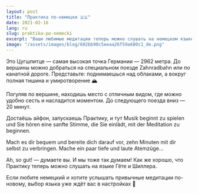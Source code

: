 ```yaml
---
layout: post
title: "Практика по-немецки 🇩🇪"
date: 2021-02-16
lang: ru
slug: praktika-po-nemecki
excerpt: "Ваши любимые медитации теперь можно слушать на немецком языке!"
image: "/assets/images/blog/602bb90c5eeaa26f59a680c1_de.png"
---
```


<p>Это Цугшпитце — самая высокая точка Германии — 2962 метра. До вершины можно добраться на специальном поезде Zahnradbahn или по канатной дороге. Представьте: поднимаешься над облаками, а вокруг полная тишина и умиротворение 🏔</p><p>Погуляв по вершине, находишь место с отличным видом, где можно удобно сесть и насладится моментом. До следующего поезда вниз — 20 минут.</p><p>Достаёшь айфон, запускаешь Практику, и тут Musik beginnt zu spielen und Sie hören eine sanfte Stimme, die Sie einlädt, mit der Meditation zu beginnen.</p><p>Mach es dir bequem und bereite dich darauf vor, zehn Minuten mit dir selbst zu verbringen. Mache ein paar tiefe und laute Atemzüge...</p><p>Ah, so gut! — думаете вы. И мы тоже так думаем! Как же хорошо, что Практику теперь можно слушать на языке Гёте и Шиллера.</p><p>Если любите немецкий и хотите услышать привычные медитации по-новому, выбор языка уже ждёт вас в настройках 🤗</p>